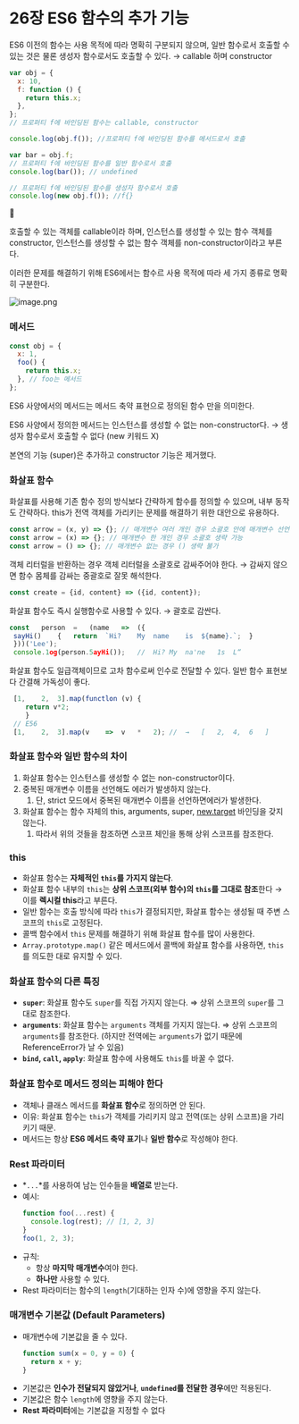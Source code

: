 # 26장 ES6 함수의 추가 기능

ES6 이전의 함수는 사용 목적에 따라 명확히 구분되지 않으며, 일반 함수로서 호출할 수 있는 것은 물론 생성자 함수로서도 호출할 수 있다. → callable 하며 constructor

```jsx
var obj = {
  x: 10,
  f: function () {
    return this.x;
  },
};
// 프로퍼티 f에 바인딩된 함수는 callable, constructor

console.log(obj.f()); //프로퍼티 f에 바인딩된 함수를 메서드로서 호출

var bar = obj.f;
// 프로퍼티 f에 바인딩된 함수를 일반 함수로서 호출
console.log(bar()); // undefined

// 프로퍼티 f에 바인딩된 함수를 생성자 함수로서 호출
console.log(new obj.f()); //f{}
```

<aside>
📌

호출할 수 있는 객체를 callable이라 하며, 인스턴스를 생성할 수 있는 함수 객체를 constructor, 인스턴스를 생성할 수 없는 함수 객체를 non-constructor이라고 부른다.

</aside>

이러한 문제를 해결하기 위해 ES6에서는 함수르 사용 목적에 따라 세 가지 종류로 명확히 구분한다.

![image.png](attachment:060f53b1-b2f8-46e1-a05d-b0a146825b79:image.png)

### 메서드

```jsx
const obj = {
  x: 1,
  foo() {
    return this.x;
  }, // foo는 메서드
};
```

ES6 사양에서의 메서드는 메서드 축약 표현으로 정의된 함수 만을 의미한다.

ES6 사양에서 정의한 메서드는 인스턴스를 생성할 수 없는 non-constructor다. → 생성자 함수로서 호출할 수 없다 (new 키워드 X)

본연의 기능 (super)은 추가하고 constructor 기능은 제거했다.

### 화살표 함수

화살표를 사용해 기존 함수 정의 방식보다 간략하게 함수를 정의할 수 있으며, 내부 동작도 간략하다. this가 전역 객체를 가리키는 문제를 해결하기 위한 대안으로 유용하다.

```jsx
const arrow = (x, y) => {}; // 매개변수 여러 개인 경우 소괄호 안에 매개변수 선언
const arrow = (x) => {}; // 매개변수 한 개인 경우 소괄호 생략 가능
const arrow = () => {}; // 매개변수 없는 경우 () 생략 불가
```

객체 리터럴을 반환하는 경우 객체 리터럴을 소괄호로 감싸주어야 한다. → 감싸지 않으면 함수 몸체를 감싸는 중괄호로 잘못 해석한다.

```jsx
const create = {id, content} => ({id, content});
```

화살표 함수도 즉시 실행함수로 사용할 수 있다. → 괄호로 감싼다.

```jsx
const	person	=	(name	=>	({
 sayHi()	{	return	`Hi?	My	name	is	${name}.`;	}
 }))('Lee');
 console.1og(person.5ayHi());	//	Hi?	My	na'ne	1s	L“
```

화살표 함수도 일급객체이므로 고차 함수로써 인수로 전달할 수 있다. 일반 함수 표현보다 간결해 가독성이 좋다.

```jsx
 [1,	2,	3].map(functlon	(v)	{
	return v*2;
	}
 //	E56
 [1,	2,	3].map(v	=>	v	*	2);	//	→	[	2,	4,	6	]
```

### 화살표 함수와 일반 함수의 차이

1. 화살표 함수는 인스턴스를 생성할 수 없는 non-constructor이다.
2. 중복된 매개변수 이름을 선언해도 에러가 발생하지 않는다.
   1. 단, strict 모드에서 중복된 매개변수 이름을 선언하면에러가 발생한다.
3. 화살표 함수는 함수 자체의 this, arguments, super, [new.target](http://new.target) 바인딩을 갖지 않는다.
   1. 따라서 위의 것들을 참조하면 스코프 체인을 통해 상위 스코프를 참조한다.

### this

- 화살표 함수는 **자체적인 `this`를 가지지 않는다**.
- 화살표 함수 내부의 `this`는 **상위 스코프(외부 함수)의 `this`를 그대로 참조**한다 → 이를 **렉시컬 this**라고 부른다.
- 일반 함수는 호출 방식에 따라 `this`가 결정되지만, 화살표 함수는 생성될 때 주변 스코프의 `this`로 고정된다.
- 콜백 함수에서 `this` 문제를 해결하기 위해 화살표 함수를 많이 사용한다.
- `Array.prototype.map()` 같은 메서드에서 콜백에 화살표 함수를 사용하면, `this`를 의도한 대로 유지할 수 있다.

### **화살표 함수의 다른 특징**

- **`super`**: 화살표 함수도 `super`를 직접 가지지 않는다.
  ⇒ 상위 스코프의 `super`를 그대로 참조한다.
- **`arguments`**: 화살표 함수는 `arguments` 객체를 가지지 않는다.
  ⇒ 상위 스코프의 `arguments`를 참조한다.
  (하지만 전역에는 `arguments`가 없기 때문에 ReferenceError가 날 수 있음)
- **`bind`, `call`, `apply`**: 화살표 함수에 사용해도 `this`를 바꿀 수 없다.

### **화살표 함수로 메서드 정의는 피해야 한다**

- 객체나 클래스 메서드를 **화살표 함수**로 정의하면 안 된다.
- 이유: 화살표 함수는 `this`가 객체를 가리키지 않고 전역(또는 상위 스코프)을 가리키기 때문.
- 메서드는 항상 **ES6 메서드 축약 표기**나 **일반 함수**로 작성해야 한다.

### **Rest 파라미터**

- *`...`*를 사용하여 남는 인수들을 **배열로** 받는다.
- 예시:
  ```jsx
  function foo(...rest) {
    console.log(rest); // [1, 2, 3]
  }
  foo(1, 2, 3);
  ```
- 규칙:
  - 항상 **마지막 매개변수**여야 한다.
  - **하나만** 사용할 수 있다.
- Rest 파라미터는 함수의 `length`(기대하는 인자 수)에 영향을 주지 않는다.

### **매개변수 기본값 (Default Parameters)**

- 매개변수에 기본값을 줄 수 있다.
  ```jsx
  function sum(x = 0, y = 0) {
    return x + y;
  }
  ```
- 기본값은 **인수가 전달되지 않았거나**, **`undefined`를 전달한 경우**에만 적용된다.
- 기본값은 함수 `length`에 영향을 주지 않는다.
- **Rest 파라미터**에는 기본값을 지정할 수 없다
